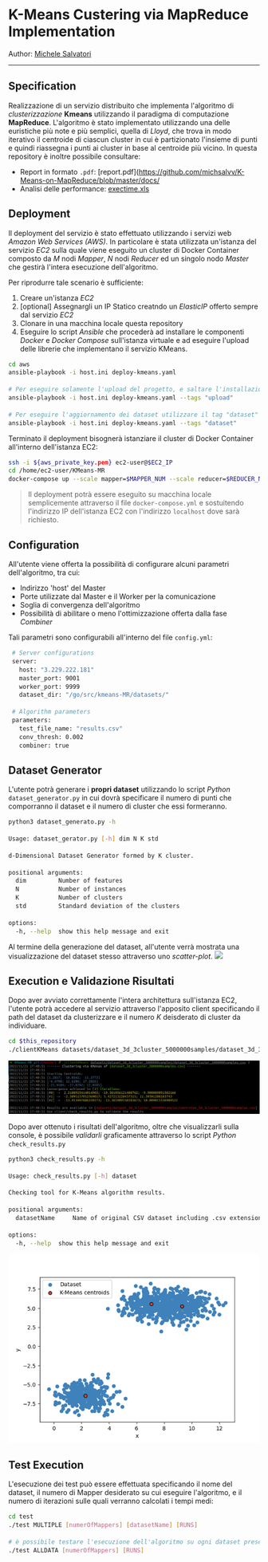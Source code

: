 # K-Means Custering via MapReduce Implementation 

Author: [Michele Salvatori](https://github.com/michsalvv)

--- 
## Specification

Realizzazione di un servizio distribuito che implementa l'algoritmo di *clusterizzazione* **Kmeans** utilizzando il paradigma di computazione **MapReduce**. 
L'algoritmo è stato implementato utilizzando una delle euristiche più note e più semplici, quella di *Lloyd*, che trova in modo iterativo il centroide di ciascun cluster in cui è partizionato l'insieme di punti e quindi riassegna i punti ai cluster in base al centroide più vicino. 
In questa repository è inoltre possibile consultare:
* Report in formato `.pdf`: [report.pdf](https://github.com/michsalvv/K-Means-on-MapReduce/blob/master/docs/
* Analisi delle performance: [exectime.xls](https://github.com/michsalvv/K-Means-on-MapReduce/blob/master/results)

## Deployment
Il deployment del servizio è stato effettuato utilizzando i servizi web *Amazon Web Services (AWS)*. In particolare è stata utilizzata un'istanza del servizio *EC2* sulla quale viene eseguito un cluster di Docker Container composto da $M$ nodi *Mapper*, $N$ nodi *Reducer* ed un singolo nodo *Master* che gestirà l'intera esecuzione dell'algoritmo. 

Per riprodurre tale scenario è sufficiente:
1. Creare un'istanza *EC2*
2. [optional] Assegnargli un IP Statico creatndo un *ElasticIP* offerto sempre dal servizio *EC2* 
3. Clonare in una macchina locale questa repository
4. Eseguire lo script *Ansible* che procederà ad installare le componenti *Docker* e *Docker Compose* sull'istanza virtuale e ad eseguire l'upload delle librerie che implementano il servizio KMeans.

```bash
cd aws
ansible-playbook -i host.ini deploy-kmeans.yaml

# Per eseguire solamente l'upload del progetto, e saltare l'installazione Docker, utilizzare il tag "upload"
ansible-playbook -i host.ini deploy-kmeans.yaml --tags "upload"

# Per eseguire l'aggiornamento dei dataset utilizzare il tag "dataset"
ansible-playbook -i host.ini deploy-kmeans.yaml --tags "dataset"
```

Terminato il deployment bisognerà istanziare il cluster di Docker Container all'interno dell'istanza EC2:
```bash
ssh -i ${aws_private_key.pem} ec2-user@$EC2_IP
cd /home/ec2-user/KMeans-MR
docker-compose up --scale mapper=$MAPPER_NUM --scale reducer=$REDUCER_NUM
```

> Il deployment potrà essere eseguito su macchina locale semplicemente attraverso il file `docker-compose.yml` e sostuitendo l'indirizzo IP dell'istanza EC2 con l'indirizzo `localhost` dove sarà richiesto.  
## Configuration
All'utente viene offerta la possibilità di configurare alcuni parametri dell'algoritmo, tra cui:
- Indirizzo 'host' del Master
- Porte utilizzate dal Master e il Worker per la comunicazione
- Soglia di convergenza dell'algoritmo
- Possibilità di abilitare o meno l'ottimizzazione offerta dalla fase *Combiner*

Tali parametri sono configurabili all'interno del file `config.yml`:
```bash
 # Server configurations
 server:
   host: "3.229.222.181"
   master_port: 9001
   worker_port: 9999
   dataset_dir: "/go/src/kmeans-MR/datasets/"
 
 # Algorithm parameters
 parameters:
   test_file_name: "results.csv"
   conv_thresh: 0.002
   combiner: true
```
## Dataset Generator
L'utente potrà generare i **propri dataset** utilizzando lo script *Python* `dataset_generator.py` in cui dovrà specificare il numero di punti che comporranno il dataset e il numero di cluster che essi formeranno.
```bash
python3 dataset_generato.py -h

Usage: dataset_gerator.py [-h] dim N K std

d-Dimensional Dataset Generator formed by K cluster.

positional arguments:
  dim         Number of features
  N           Number of instances
  K           Number of clusters
  std         Standard deviation of the clusters

options:
  -h, --help  show this help message and exit
```

Al termine della generazione del dataset, all'utente verrà mostrata una visualizzazione del dataset stesso attraverso uno *scatter-plot*.
![](docs/dataset_generator.png)

## Execution e Validazione Risultati
Dopo aver avviato correttamente l'intera architettura sull'istanza EC2, l'utente potrà accedere al servizio attraverso l'apposito client specificando il path del dataset da clusterizzare e il numero $K$ deisderato di cluster da individuare.
```bash
cd $this_repository
./clientKMeans datasets/dataset_3d_3cluster_5000000samples/dataset_3d_3cluster_5000000samples.csv 3
```

![](docs/execution.png)

Dopo aver ottenuto i risultati dell'algoritmo, oltre che visualizzarli sulla console, è possibile *validarli* graficamente attraverso lo script *Python* `check_results.py`
```bash
python3 check_results.py -h

Usage: check_results.py [-h] dataset

Checking tool for K-Means algorithm results.

positional arguments:
  datasetName     Name of original CSV dataset including .csv extension

options:
  -h, --help  show this help message and exit
```
![](docs/validation.png)

## Test Execution
L'esecuzione dei test può essere effettuata specificando il nome del dataset, il numero di Mapper desiderato su cui eseguire l'algoritmo, e il numero di iterazioni sulle quali verranno calcolati i tempi medi:
```bash
cd test
./test MULTIPLE [numerOfMappers] [datasetName] [RUNS]

# è possibile testare l'esecuzione dell'algoritmo su ogni dataset presente nella directory `datasets/`
./test ALLDATA [numerOfMappers] [RUNS]
```
